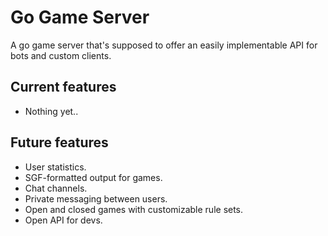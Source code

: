 Go Game Server
==============
A go game server that's supposed to offer an easily implementable API for bots and custom clients.

Current features
---
- Nothing yet..

Future features
---------------
- User statistics.
- SGF-formatted output for games.
- Chat channels.
- Private messaging between users.
- Open and closed games with customizable rule sets.
- Open API for devs.
